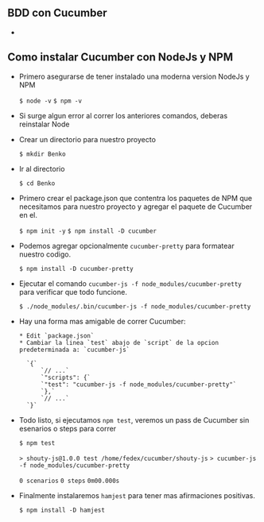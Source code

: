 ## BDD con Cucumber

-

## Como instalar Cucumber con NodeJs y NPM

- Primero asegurarse de tener instalado una moderna version NodeJs y NPM

  `$ node -v`
  `$ npm -v`

- Si surge algun error al correr los anteriores comandos, deberas reinstalar Node
- Crear un directorio para nuestro proyecto

  `$ mkdir Benko`

- Ir al directorio

  `$ cd Benko`

- Primero crear el package.json que contentra los paquetes de NPM que necesitamos para nuestro proyecto y agregar el paquete de Cucumber en el.

  `$ npm init -y`
  `$ npm install -D cucumber`

- Podemos agregar opcionalmente `cucumber-pretty` para formatear nuestro codigo.

  `$ npm install -D cucumber-pretty`

- Ejecutar el comando `cucumber-js -f node_modules/cucumber-pretty` para verificar que todo funcione.

  `$ ./node_modules/.bin/cucumber-js -f node_modules/cucumber-pretty`

- Hay una forma mas amigable de correr Cucumber:

      * Edit `package.json`
      * Cambiar la linea `test` abajo de `script` de la opcion predeterminada a: `cucumber-js`

        `{`
            `// ...`
            `"scripts": {`
            `"test": "cucumber-js -f node_modules/cucumber-pretty"`
            `},`
            `// ...`
        `}`

- Todo listo, si ejecutamos `npm test`, veremos un pass de Cucumber sin esenarios o steps para correr

   `$ npm test`

   `> shouty-js@1.0.0 test /home/fedex/cucumber/shouty-js`
   `> cucumber-js -f node_modules/cucumber-pretty`

   `0 scenarios`
   `0 steps`
   `0m00.000s`

- Finalmente instalaremos `hamjest` para tener mas afirmaciones positivas.
    
    `$ npm install -D hamjest`